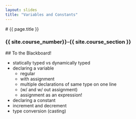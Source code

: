 ```yaml
---
layout: slides
title: "Variables and Constants"
---
```

<section markdown="block" class="intro-slide">
# {{ page.title }}

### {{ site.course_number}}-{{ site.course_section }}

<p><small></small></p>
</section>

<section markdown="block">
## To the Blackboard!

* statically typed vs dynamically typed
* declaring a variable
	* regular
	* with assignment
	* multiple declarations of same type on one line
	* (w/ and w/ out assignment)
	* assignment as an expression! 
* declaring a constant
* increment and decrement
* type conversion (casting)
</section>
